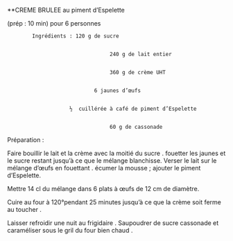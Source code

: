 
**CREME BRULEE au piment d’Espelette

(prép : 10 min) pour 6 personnes


            Ingrédients : 120 g de sucre


                                     240 g de lait entier


                                     360 g de crème UHT


                      	        6 jaunes d’œufs


            	        ½  cuillérée à café de piment d’Espelette


                                     60 g de cassonade

Préparation :

Faire bouillir le lait et la crème avec la moitié du sucre . fouetter les jaunes et le sucre restant jusqu’à ce que le mélange blanchisse. Verser le lait sur le mélange d’œufs en fouettant . écumer la mousse ; ajouter le piment d’Espelette.

Mettre 14 cl du mélange dans 6 plats à œufs de 12 cm de diamètre.

Cuire au four à 120°pendant 25 minutes jusqu’à ce que la crème soit ferme au toucher .

Laisser refroidir une nuit au frigidaire . Saupoudrer de sucre cassonade et caraméliser sous le gril du four bien chaud .
